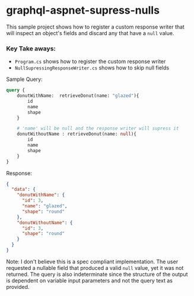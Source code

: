 # graphql-aspnet-supress-nulls

This sample project shows how to register a custom response writer that will inspect an object's fields and discard any that have a `null` value.

### Key Take aways:
* `Program.cs` shows how to register the custom response writer
* `NullSupressingResponseWriter.cs` shows how to skip null fields


Sample Query:
```graphql
query {
    donutWithName:  retrieveDonut(name: "glazed"){
        id
        name
        shape
    }

    # 'name' will be null and the response writer will supress it
    donutWithoutName : retrieveDonut(name: null){
        id
        name
        shape
    }
}

```

Response:
```json
{
  "data": {
    "donutWithName": {
      "id": 3,
      "name": "glazed",
      "shape": "round"
    },
    "donutWithoutName": {
      "id": 3,
      "shape": "round"
    }
  }
}
```

Note: I don't believe this is a spec compliant implementation. The user requested a nullable field that produced a valid `null` value, yet it was not returned. The query is also indeterminate since the structure of the output is dependent on variable input parameters and not the query text as provided.
